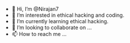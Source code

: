 - 👋 Hi, I’m @Nirajan7
- 👀 I’m interested in ethical hacking and coding.
- 🌱 I’m currently learning ethical hacking.
- 💞️ I’m looking to collaborate on ...
- 📫 How to reach me ...

<!---
Nirajan7/Nirajan7 is a ✨ special ✨ repository because its `README.md` (this file) appears on your GitHub profile.
You can click the Preview link to take a look at your changes.
--->

